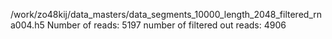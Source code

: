 

/work/zo48kij/data_masters/data_segments_10000_length_2048_filtered_rna004.h5
Number of reads: 5197
 number of filtered out reads: 4906